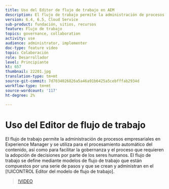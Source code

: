 ```yaml
---
title: Uso del Editor de flujo de trabajo en AEM
description: El flujo de trabajo permite la administración de procesos empresariales en Experience Manager y se utilizan para el procesamiento automático de contenido, así como para facilitar la gobernanza y el proceso que requieren la adopción de decisiones por parte de los seres humanos. El flujo de trabajo se define mediante modelos de flujo de trabajo que constan de una serie de pasos y que se crean y administran en el Editor de modelos de flujo de trabajo.
version: 6.4, 6.5, Cloud Service
sub-product: fundación, sitios, recursos
feature: Flujo de trabajo
topics: governance, collaboration
activity: use
audience: administrator, implementer
doc-type: feature video
topic: Colaboración
role: Desarrollador
level: Principiante
kt: 657
thumbnail: 22201.jpg
translation-type: tm+mt
source-git-commit: 7d7034026826a5a46a91b6425a5cebfffab2934d
workflow-type: tm+mt
source-wordcount: '117'
ht-degree: 2%

---
```



# Uso del Editor de flujo de trabajo

El flujo de trabajo permite la administración de procesos empresariales en Experience Manager y se utiliza para el procesamiento automático del contenido, así como para facilitar la gobernanza y el proceso que requieren la adopción de decisiones por parte de los seres humanos. El flujo de trabajo se define mediante modelos de flujo de trabajo que están compuestos por una serie de pasos y que se crean y administran en el [!UICONTROL Editor del modelo de flujo de trabajo].

>[!VIDEO](https://video.tv.adobe.com/v/22201/?quality=12&learn=on)

